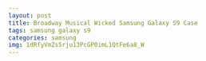 ```yaml
---
layout: post
title: Broadway Musical Wicked Samsung Galaxy S9 Case
tags: samsung galaxy s9
categories: samsung
img: 1dRfyVmZs5rju13PcGP0imL1QtFe6a8_W
---
```

